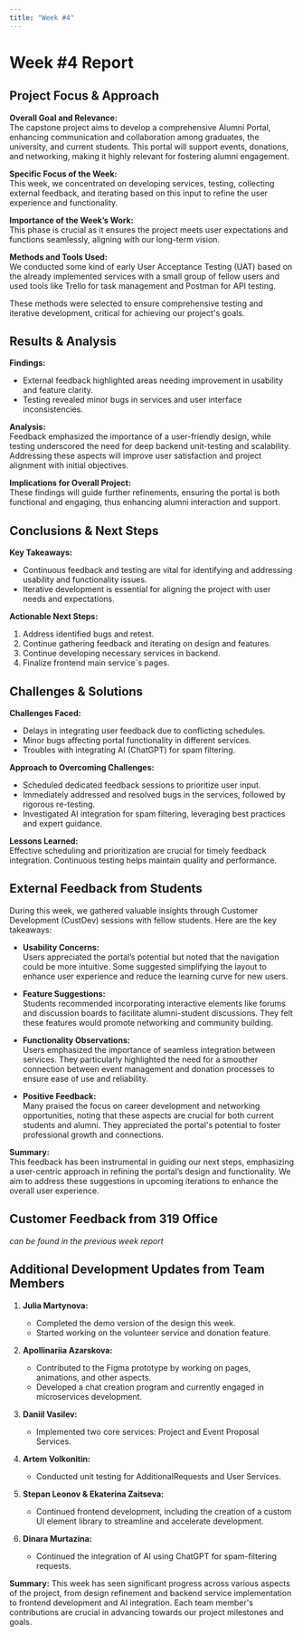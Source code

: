 ```yaml
---
title: "Week #4"
---
```


# Week #4 Report

## Project Focus & Approach

**Overall Goal and Relevance:**  
The capstone project aims to develop a comprehensive Alumni Portal, enhancing communication and collaboration among graduates, the university, and current students. This portal will support events, donations, and networking, making it highly relevant for fostering alumni engagement.

**Specific Focus of the Week:**  
This week, we concentrated on developing services, testing, collecting external feedback, and iterating based on this input to refine the user experience and functionality.

**Importance of the Week’s Work:**  
This phase is crucial as it ensures the project meets user expectations and functions seamlessly, aligning with our long-term vision.

**Methods and Tools Used:**  
We conducted some kind of early User Acceptance Testing (UAT) based on the already implemented services with a small group of fellow users and used tools like Trello for task management and Postman for API testing.

These methods were selected to ensure comprehensive testing and iterative development, critical for achieving our project's goals.

## Results & Analysis

**Findings:**  
- External feedback highlighted areas needing improvement in usability and feature clarity.
- Testing revealed minor bugs in services and user interface inconsistencies.

**Analysis:**  
Feedback emphasized the importance of a user-friendly design, while testing underscored the need for deep backend unit-testing and scalability. Addressing these aspects will improve user satisfaction and project alignment with initial objectives.

**Implications for Overall Project:**  
These findings will guide further refinements, ensuring the portal is both functional and engaging, thus enhancing alumni interaction and support.

## Conclusions & Next Steps

**Key Takeaways:**  
- Continuous feedback and testing are vital for identifying and addressing usability and functionality issues.
- Iterative development is essential for aligning the project with user needs and expectations.

**Actionable Next Steps:**  
1. Address identified bugs and retest.
2. Continue gathering feedback and iterating on design and features.
3. Continue developing necessary services in backend.
4. Finalize frontend main service`s pages.

## Challenges & Solutions

**Challenges Faced:**  
- Delays in integrating user feedback due to conflicting schedules.
- Minor bugs affecting portal functionality in different services.
- Troubles with integrating AI (ChatGPT) for spam filtering.

**Approach to Overcoming Challenges:**  
- Scheduled dedicated feedback sessions to prioritize user input.
- Immediately addressed and resolved bugs in the services, followed by rigorous re-testing.
- Investigated AI integration for spam filtering, leveraging best practices and expert guidance. 

**Lessons Learned:**  
Effective scheduling and prioritization are crucial for timely feedback integration. Continuous testing helps maintain quality and performance.


## External Feedback from Students

During this week, we gathered valuable insights through Customer Development (CustDev) sessions with fellow students. Here are the key takeaways:

- **Usability Concerns:**  
  Users appreciated the portal’s potential but noted that the navigation could be more intuitive. Some suggested simplifying the layout to enhance user experience and reduce the learning curve for new users.

- **Feature Suggestions:**  
  Students recommended incorporating interactive elements like forums and discussion boards to facilitate alumni-student discussions. They felt these features would promote networking and community building.

- **Functionality Observations:**  
  Users emphasized the importance of seamless integration between services. They particularly highlighted the need for a smoother connection between event management and donation processes to ensure ease of use and reliability.

- **Positive Feedback:**  
  Many praised the focus on career development and networking opportunities, noting that these aspects are crucial for both current students and alumni. They appreciated the portal's potential to foster professional growth and connections.

**Summary:**  
This feedback has been instrumental in guiding our next steps, emphasizing a user-centric approach in refining the portal’s design and functionality. We aim to address these suggestions in upcoming iterations to enhance the overall user experience.

## Customer Feedback from 319 Office
*can be found in the previous week report*

## Additional Development Updates from Team Members

1. **Julia Martynova:**
   - Completed the demo version of the design this week.
   - Started working on the volunteer service and donation feature.

2. **Apollinariia Azarskova:**
   - Contributed to the Figma prototype by working on pages, animations, and other aspects.
   - Developed a chat creation program and currently engaged in microservices development.

3. **Daniil Vasilev:**
   - Implemented two core services: Project and Event Proposal Services.

4. **Artem Volkonitin:**
   - Conducted unit testing for AdditionalRequests and User Services.

5. **Stepan Leonov & Ekaterina Zaitseva:**
   - Continued frontend development, including the creation of a custom UI element library to streamline and accelerate development.

6. **Dinara Murtazina:**
   - Continued the integration of AI using ChatGPT for spam-filtering requests.

**Summary:**
This week has seen significant progress across various aspects of the project, from design refinement and backend service implementation to frontend development and AI integration. Each team member's contributions are crucial in advancing towards our project milestones and goals.